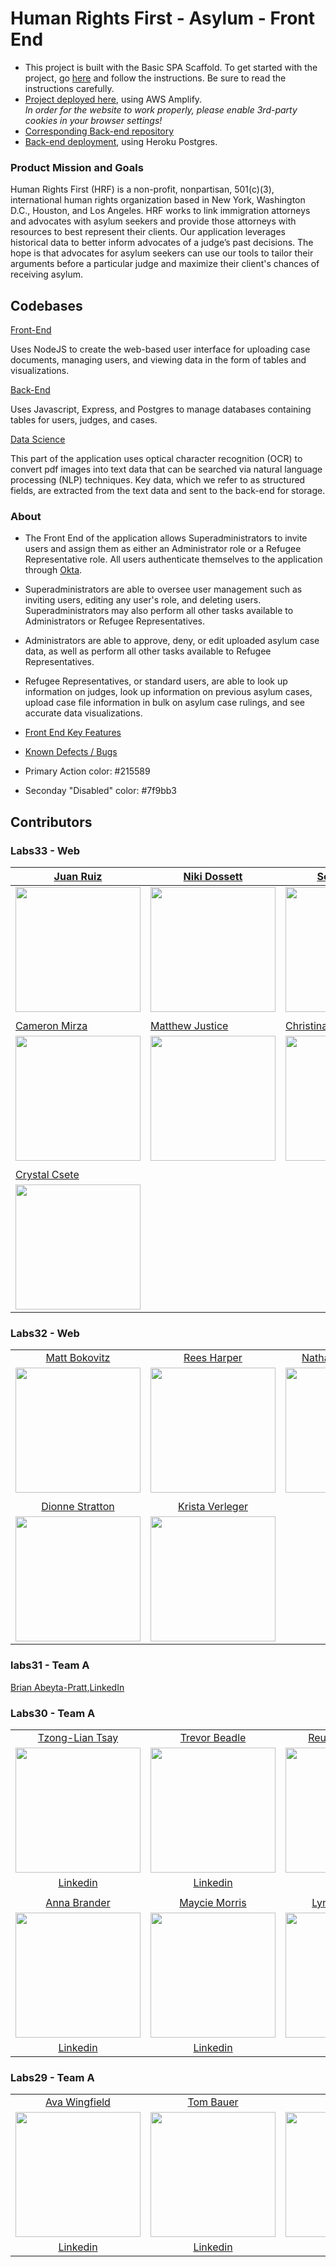 # Human Rights First - Asylum - Front End

- This project is built with the Basic SPA Scaffold. To get started with the project, go [here](https://docs.labs.lambdaschool.com/labs-spa-starter/) and follow the instructions. Be sure to read the instructions carefully.
- [Project deployed here](https://a.humanrightsfirstasylum.dev/), using AWS Amplify. </br>
*In order for the website to work properly, please enable 3rd-party cookies in your browser settings!*
- [Corresponding Back-end repository](https://github.com/Lambda-School-Labs/human-rights-first-asylum-be-a)
- [Back-end deployment](https://asylum-a-api.herokuapp.com/), using Heroku Postgres.

### Product Mission and Goals

Human Rights First (HRF) is a non-profit, nonpartisan, 501(c)(3), international human rights organization based in New York, Washington D.C., Houston, and Los Angeles. HRF works to link immigration attorneys and advocates with asylum seekers and provide those attorneys with resources to best represent their clients. Our application leverages historical data to better inform advocates of a judge’s past decisions. The hope is that advocates for asylum seekers can use our tools to tailor their arguments before a particular judge and maximize their client's chances of receiving asylum.

## Codebases

[Front-End](https://github.com/Lambda-School-Labs/human-rights-first-asylum-fe-a)

Uses NodeJS to create the web-based user interface for uploading case documents, managing users, and viewing data in the form of tables and visualizations.

[Back-End](https://github.com/Lambda-School-Labs/human-rights-first-asylum-be-a)

Uses Javascript, Express, and Postgres to manage databases containing tables for users, judges, and cases.

[Data Science](https://github.com/Lambda-School-Labs/Lambda-School-Labs-human-rights-first-asylum-ds-a)

This part of the application uses optical character recognition (OCR) to convert pdf images into text data that can be searched via natural language processing (NLP) techniques. Key data, which we refer to as structured fields, are extracted from the text data and sent to the back-end for storage.

### About

- The Front End of the application allows Superadministrators to invite users and assign them as either an Administrator role or a Refugee Representative role. All users authenticate themselves to the application through [Okta](https://www.okta.com/).
- Superadministrators are able to oversee user management such as inviting users, editing any user's role, and deleting users. Superadministrators may also perform all other tasks available to Administrators or Refugee Representatives.
- Administrators are able to approve, deny, or edit uploaded asylum case data, as well as perform all other tasks available to Refugee Representatives.
- Refugee Representatives, or standard users, are able to look up information on judges, look up information on previous asylum cases, upload case file information in bulk on asylum case rulings, and see accurate data visualizations.
- [Front End Key Features](https://github.com/Lambda-School-Labs/human-rights-first-asylum-fe-a/tree/main/src)
- [Known Defects / Bugs](https://github.com/Lambda-School-Labs/human-rights-first-asylum-fe-a/blob/main/KnownDefects.md)

- Primary Action color: #215589
- Seconday "Disabled" color: #7f9bb3

## Contributors

### Labs33 - Web
| [Juan Ruiz](https://github.com/ruizaj13) | [Niki Dossett](https://github.com/ndossett) | [Senih AYDIN](https://github.com/aydinsenih) |
| --- | --- | --- |
| [<img src="https://avatars.githubusercontent.com/u/61928590?v=4" width="200" align="center"/>](https://github.com/ruizaj13) | [<img src="https://avatars.githubusercontent.com/u/68928202?v=4" width="200" align="center"/>](https://github.com/ndossett) | [<img src="https://avatars.githubusercontent.com/u/35286437?v=4" width="200" align="center"/>](https://github.com/aydinsenih) | 
| |
| [Cameron Mirza](https://github.com/cmirza) | [Matthew Justice](https://github.com/JusticeMatthew) | [Christina Melchor](https://github.com/c-melchor) |                                     | --- | --- | --- }
| [<img src="https://avatars.githubusercontent.com/u/7876859?v=4" width="200" align="center"/>](https://github.com/cmirza) | [<img src="https://avatars.githubusercontent.com/u/72817096?v=4" width="200" align="center"/>](https://github.com/JusticeMatthew) |[<img src="https://avatars.githubusercontent.com/u/71955286?v=4" width="200" align="center"/>](https://github.com/c-melchor) |
| |
| [Crystal Csete](https://github.com/crystal-csete) |
| [<img src="https://avatars.githubusercontent.com/u/68755171?v=4" width="200" align="center"/>](https://github.com/ruizaj13) |

### Labs32 - Web

|                                                                                                                                                                               |                                                                                                                                                                              |                                                                                                                                                                                   |
| :---------------------------------------------------------------------------------------------------------------------------------------------------------------------------: | :--------------------------------------------------------------------------------------------------------------------------------------------------------------------------: | :-------------------------------------------------------------------------------------------------------------------------------------------------------------------------------: |
|                                                                [Matt Bokovitz](https://github.com/MattBokovitz1)                                                                |                                                               [Rees Harper](https://github.com/reesharper)                                                               |                                                                [Nathaniel Patterson](https://github.com/odst0016)                                                                 |
| [<img src="https://avatars.githubusercontent.com/u/70045367?v=4" width = "200" align="center"/>](https://github.com/MattBokovitz1) | [<img src="https://avatars.githubusercontent.com/u/70249966?v=4" width = "200" align="center"/>](https://github.com/reesharper) | [<img src="https://avatars.githubusercontent.com/u/1438371?v=4" width = "200" align="center"/>](https://github.com/odst0016) |              
|                                                                                                                                                                               |                                                                                                                                                                              |                                                                                                                                                                                   |
|                                                                [Dionne Stratton](https://github.com/Dionne-Stratton)                                                                 |                                                              [Krista Verleger](https://github.com/kristapants)                                                               |                                                                                                                                      |
| [<img src="https://avatars.githubusercontent.com/u/68926102?v=4" width = "200" align="center"/>](https://github.com/Dionne-Stratton) | [<img src="https://avatars.githubusercontent.com/u/42698664?v=4" width = "200" align="center"/>](https://github.com/kristapants) |

### labs31 - Team A

[Brian Abeyta-Pratt](https://github.com/babeytapratt),[LinkedIn](https://www.linkedin.com/in/brian-abeyta-pratt-9758991ba/)


### Labs30 - Team A

|                                                                                                                                                                               |                                                                                                                                                                              |                                                                                                                                                                                   |
| :---------------------------------------------------------------------------------------------------------------------------------------------------------------------------: | :--------------------------------------------------------------------------------------------------------------------------------------------------------------------------: | :-------------------------------------------------------------------------------------------------------------------------------------------------------------------------------: |
|                                                                [Tzong-Lian Tsay](https://github.com/tzonglian)                                                                |                                                               [Trevor Beadle](https://github.com/TrevorBeadle)                                                               |                                                                [Reuben Palumbo](https://github.com/reubenPalumbo)                                                                 |
| [<img src="https://avatars.githubusercontent.com/u/68922354?s=460&u=93ce3bbc5de94dd89246239b70828545b5dcac5e&v=4" width = "200" align="center"/>](https://github.com/avawing) | [<img src="https://avatars.githubusercontent.com/u/66217015?s=460&u=bc4a490d18d80167985a032f5ca86b9193124a6c&v=4" width = "200" align="center"/>](https://github.com/TBau23) | [<img src="https://avatars.githubusercontent.com/u/68444266?s=460&u=ff38ccc9dcb83047c2134ce9852e0dfef1fae8fb&v=4" width = "200" align="center"/>](https://github.com/SassyFatCat) |
|                                                                [Linkedin](https://www.linkedin.com/in/tltsay/)                                                                |                                                       [Linkedin](https://www.linkedin.com/in/trevor-beadle-1850481b6/)                                                       |                                                              [Linkedin](https://www.linkedin.com/in/reuben-palumbo/)                                                              |
|                                                                                                                                                                               |                                                                                                                                                                              |                                                                                                                                                                                   |
|                                                                [Anna Brander](https://github.com/aelise17264)                                                                 |                                                              [Maycie Morris](https://github.com/maycie-morris)                                                               |                                                                   [Lynda Santiago](https://github.com/lyntechi)                                                                   |
| [<img src="https://avatars.githubusercontent.com/u/66019108?s=460&u=b98ac38b13155691c2189b10914cff7a092ab5a5&v=4" width = "200" align="center"/>](https://github.com/avawing) | [<img src="https://avatars.githubusercontent.com/u/67204638?s=460&u=57c9c3585fd3326f80ce34c02cbb7939a3ddc0fa&v=4" width = "200" align="center"/>](https://github.com/TBau23) | [<img src="https://avatars.githubusercontent.com/u/64440403?s=460&u=ebd52037cfa31421477942f041a43a6ef88267ca&v=4" width = "200" align="center"/>](https://github.com/SassyFatCat) |
|                                                             [Linkedin](https://www.linkedin.com/in/aelise17264/)                                                              |                                                            [Linkedin](https://www.linkedin.com/in/mayciemorris/)                                                             |                                                         [Linkedin](https://www.linkedin.com/in/lynda-santiago-7b58221b4/)                                                         |


### Labs29 - Team A

|                                                                                                                                          |                                                                                                                                         |                                                                                                                                              |
| :--------------------------------------------------------------------------------------------------------------------------------------: | :-------------------------------------------------------------------------------------------------------------------------------------: | :------------------------------------------------------------------------------------------------------------------------------------------: |
|                                               [Ava Wingfield](https://github.com/avawing)                                                |                                                 [Tom Bauer](https://github.com/TBau23)                                                  |                                                  [Ryan Lee](https://github.com/SassyFatCat)                                                  |
| [<img src="https://ca.slack-edge.com/ESZCHB482-W014G4L7R1P-5e90ae004407-512" width = "200" align="center"/>](https://github.com/avawing) | [<img src="https://ca.slack-edge.com/ESZCHB482-W015P694SUV-84c590ba765c-512" width = "200" align="center"/>](https://github.com/TBau23) | [<img src="https://ca.slack-edge.com/ESZCHB482-W014G4N2FEV-9b9fece7a4af-512" width = "200" align="center"/>](https://github.com/SassyFatCat) |
|                                          [Linkedin](https://www.linkedin.com/in/avawingfield/)                                           |                                           [Linkedin](https://www.linkedin.com/in/tombauer11/)                                           |                                             [Linkedin](https://www.linkedin.com/in/sassyfatcat/)                                             |
<br />

###
